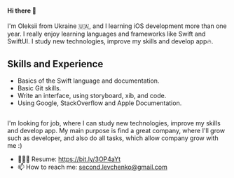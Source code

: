 #### Hi there 👋

I'm Oleksii from Ukraine 🇺🇦, and I learning iOS development more than one year. I really enjoy learning languages and frameworks like Swift and SwiftUI. I study new technologies, improve my skills and develop app🔥.

## Skills and Experience

- Basics of the Swift language and documentation.
- Basic Git skills.
- Write an interface, using storyboard, xib, and code.
- Using Google, StackOverflow and Apple Documentation.

##
I'm looking for job, where I can study new technologies, improve my skills and develop app. My main purpose is find a great company, where I'll grow such as developer, and also do all tasks, which allow company grow with me :)
- 👨🏻‍💻 Resume: https://bit.ly/3OP4aYt
- 📫 How to reach me: second.levchenko@gmail.com
